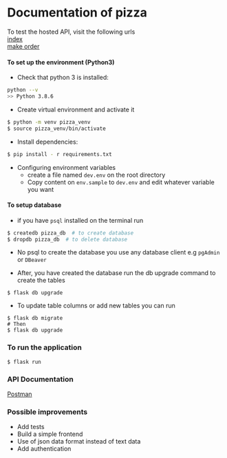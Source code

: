 # Documentation of pizza

To test the hosted API, visit the following urls  
[index](https://pizza-order-assessment.herokuapp.com/api)  
[make order](https://pizza-order-assessment.herokuapp.com/api/make-order)

#### To set up the environment (Python3)

- Check that python 3 is installed:

```bash
python --v
>> Python 3.8.6
```

- Create virtual environment and activate it

```bash
$ python -m venv pizza_venv
$ source pizza_venv/bin/activate
```

- Install dependencies:

```bash
$ pip install - r requirements.txt
```

- Configuring environment variables
    - create a file named `dev.env` on the root directory
    - Copy content on `env.sample` to `dev.env` and edit whatever variable you want

#### To setup database

- if you have `psql` installed on the terminal run

 ```bash
$ createdb pizza_db  # to create database
$ dropdb pizza_db  # to delete database
```

- No psql to create the database you use any database client e.g `pgAdmin` or `DBeaver`

- After, you have created the database run the db upgrade command to create the tables

```buildoutcfg
$ flask db upgrade
```

- To update table columns or add new tables you can run

```buildoutcfg
$ flask db migrate
# Then
$ flask db upgrade
```

### To run the application

```buildoutcfg
$ flask run
```

### API Documentation

[Postman](https://documenter.getpostman.com/view/4000258/TVmV5DtS)

### Possible improvements

- Add tests
- Build a simple frontend
- Use of json data format instead of text data
- Add authentication
